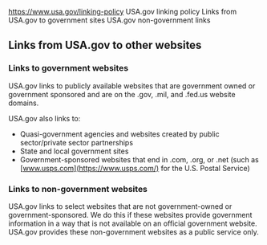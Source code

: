 

https://www.usa.gov/linking-policy
USA.gov linking policy
Links from USA.gov to government sites
USA.gov non-government links

**Links from USA.gov to other websites**
----------------------------------------

### **Links to government websites**

USA.gov links to publicly available websites that are government owned or government sponsored and are on the .gov, .mil, and .fed.us website domains.

USA.gov also links to:

* Quasi-government agencies and websites created by public sector/private sector partnerships
* State and local government sites
* Government-sponsored websites that end in .com, .org, or .net (such as
  [www.usps.com](https://www.usps.com/)
  for the U.S. Postal Service)

### **Links to non-government websites**

USA.gov links to select websites that are not government-owned or government-sponsored. We do this if these websites provide government information in a way that is not available on an official government website. USA.gov provides these non-government websites as a public service only.
